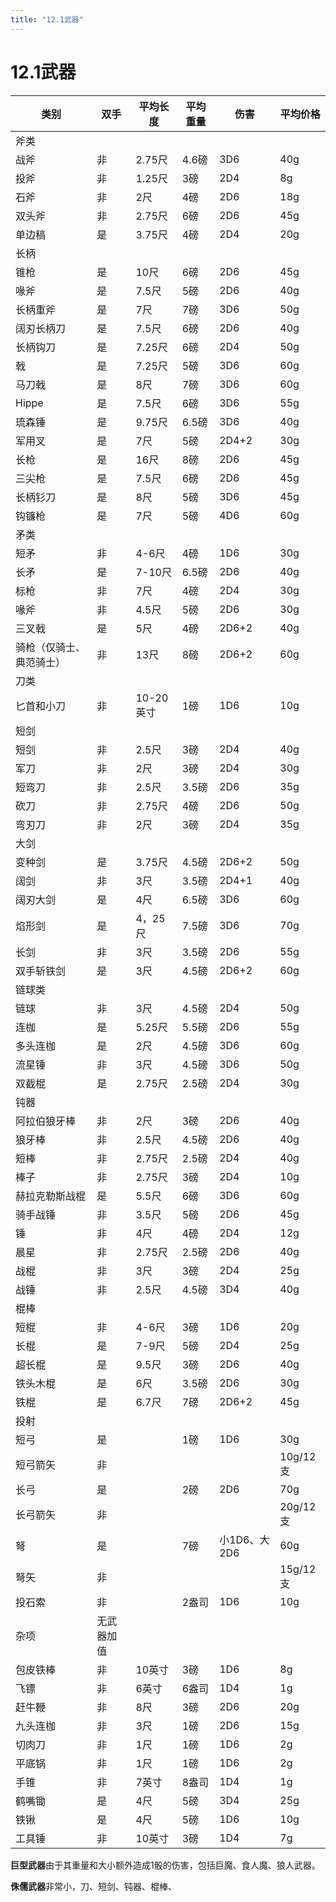 ```yaml
---
title: "12.1武器"
---
```

# 12.1武器

|类别   |双手   |平均长度   |平均重量   |伤害   |平均价格|
|---|---|---|---|---|---|
|斧类||||||
|战斧    |非    |2.75尺    |4.6磅  |3D6    |40g    |
|投斧    |非    |1.25尺    |3磅    |2D4    |8g     |
|石斧    |非    |2尺       |4磅    |2D6    |18g    |
|双头斧  |非    |2.75尺    |6磅    |2D6    |45g    |
|单边稿  |是    |3.75尺    |4磅    |2D4    |20g    |
|长柄||||||
|锥枪       |是    |10尺    |6磅  |2D6    |45g    |
|喙斧       |是    |7.5尺    |5磅    |2D6    |40g     |
|长柄重斧   |是    |7尺       |7磅    |3D6    |50g    |
|阔刃长柄刀 |是    |7.5尺    |6磅    |2D6    |40g    |
|长柄钩刀   |是    |7.25尺    |6磅    |2D4    |50g    |
|戟         |是    |7.25尺    |5磅  |3D6    |60g    |
|马刀戟    |是    |8尺    |7磅    |3D6    |60g     |
|Hippe    |是    |7.5尺       |6磅    |3D6    |55g    |
|琉森锤  |是    |9.75尺    |6.5磅    |3D6    |40g    |
|军用叉  |是    |7尺    |5磅    |2D4+2    |30g    |
|长枪    |是    |16尺    |8磅  |2D6    |45g    |
|三尖枪    |是    |7.5尺    |6磅    |2D6    |45g     |
|长柄钐刀    |是    |8尺       |5磅    |3D6    |45g    |
|钩镰枪  |是    |7尺    |5磅    |4D6    |60g    |
|矛类||||||
|短矛    |非    |4-6尺    |4磅  |1D6    |30g    |
|长矛    |是    |7-10尺    |6.5磅    |2D6    |40g     |
|标枪    |非    |7尺       |4磅    |2D4    |30g    |
|喙斧    |非    |4.5尺    |5磅    |2D6    |30g    |
|三叉戟  |是    |5尺    |4磅    |2D6+2    |40g    |
|骑枪（仅骑士、典范骑士）|非    |13尺    |8磅  |2D6+2    |60g    |
|刀类||||||
|匕首和小刀       |非    |10-20英寸    |1磅  |1D6    |10g    |
|短剑||||||
|短剑    |非    |2.5尺    |3磅  |2D4    |40g    |
|军刀    |非    |2尺    |3磅    |2D4    |30g     |
|短弯刀    |非    |2.5尺       |3.5磅    |2D6    |35g    |
|砍刀  |非    |2.75尺    |4磅    |2D6    |50g    |
|弯刃刀  |非    |2尺    |3磅    |2D4    |35g    |
|大剑||||||
|变种剑       |是    |3.75尺    |4.5磅  |2D6+2    |50g    |
|阔剑       |非    |3尺    |3.5磅    |2D4+1    |40g     |
|阔刃大剑   |是    |4尺       |6.5磅    |3D6    |60g    |
|焰形剑 |是    |4，25尺    |7.5磅    |3D6    |70g    |
|长剑   |非    |3尺    |3.5磅    |2D6    |55g    |
|双手斩铁剑 |是    |3尺    |4.5磅  |2D6+2    |60g    |
|链球类||||||
|链球       |非    |3尺    |4.5磅  |2D4    |50g    |
|连枷       |是    |5.25尺    |5.5磅    |2D6   |55g     |
|多头连枷   |是    |2尺       |4.5磅    |3D6    |60g    |
|流星锤 |非    |3尺    |4.5磅    |3D6    |50g    |
|双截棍   |是    |2.75尺    |2.5磅    |2D4    |30g    |
|钝器||||||
|阿拉伯狼牙棒       |非    |2尺    |3磅  |2D6    |40g    |
|狼牙棒       |非    |2.5尺    |4.5磅    |2D6    |40g     |
|短棒   |非    |2.75尺       |2.5磅    |2D4   |40g    |
|棒子 |非    |2.75尺    |3磅    |2D4    |10g    |
|赫拉克勒斯战棍   |是    |5.5尺    |6磅    |3D6    |60g    |
|骑手战锤         |非    |3.5尺    |5磅  |2D6    |45g    |
|锤    |非    |4尺    |4磅    |2D4    |12g     |
|晨星   |非    |2.75尺       |2.5磅    |2D6    |40g    |
|战棍  |非    |3尺    |3磅    |2D4   |25g    |
|战锤  |非    |2.5尺    |4.5磅    |3D4    |40g    |
|棍棒||||||
|短棍       |非    |4-6尺    |3磅  |1D6    |20g    |
|长棍       |是    |7-9尺    |5磅    |2D4    |25g     |
|超长棍   |是    |9.5尺       |3磅    |2D6   |40g    |
|铁头木棍 |是    |6尺    |3.5磅    |2D6    |30g    |
|铁棍   |是    |6.7尺    |7磅    |2D6+2    |45g    |
|投射||||||
|短弓       |是    |    |1磅  |1D6    |30g    |
|短弓箭矢       |非    |    |    |    |10g/12支     |
|长弓   |是    |       |2磅    |2D6    |70g    |
|长弓箭矢 |非    |    |    |    |20g/12支    |
|弩   |是    |    |7磅    |小1D6、大2D6    |60g    |
|弩矢         |非    |    |  |    |15g/12支    |
|投石索    |非    |   |2盎司    |1D6    |10g     |
|杂项|无武器加值|||||
|包皮铁棒       |非    |10英寸    |3磅  |1D6    |8g    |
|飞镖       |非    |6英寸    |6盎司    |1D4    |1g     |
|赶牛鞭   |非    |8尺       |3磅    |2D6    |20g    |
|九头连枷 |非    |3尺    |1磅    |2D6    |15g    |
|切肉刀   |非    |1尺    |1磅    |1D6    |2g    |
|平底锅         |非    |1尺    |1磅  |1D6    |2g    |
|手锥    |非    |7英寸    |8盎司    |1D4    |1g     |
|鹤嘴锄    |是    |4尺       |5磅    |3D4    |25g    |
|铁锹  |是    |4尺    |5磅    |1D6    |10g    |
|工具锤  |非    |10英寸    |3磅    |1D4    |7g    |

**巨型武器**由于其重量和大小额外造成1骰的伤害，包括巨魔、食人魔、狼人武器。

**侏儒武器**非常小，刀、短剑、钝器、棍棒、
